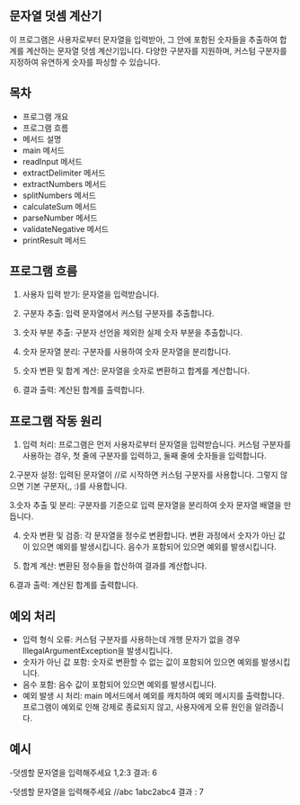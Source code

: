 
## 문자열 덧셈 계산기
이 프로그램은 사용자로부터 문자열을 입력받아, 그 안에 포함된 숫자들을 추출하여 합계를 계산하는 문자열 덧셈 계산기입니다. 다양한 구분자를 지원하며, 커스텀 구분자를 지정하여 유연하게 숫자를 파싱할 수 있습니다.


## 목차
- 프로그램 개요
- 프로그램 흐름
- 메서드 설명
- main 메서드
- readInput 메서드
- extractDelimiter 메서드
- extractNumbers 메서드
- splitNumbers 메서드
- calculateSum 메서드
- parseNumber 메서드
- validateNegative 메서드
- printResult 메서드

## 프로그램 흐름
1. 사용자 입력 받기:  문자열을 입력받습니다.
 
2. 구분자 추출:    입력 문자열에서 커스텀 구분자를 추출합니다.
 
3. 숫자 부분 추출:    구분자 선언을 제외한 실제 숫자 부분을 추출합니다.
 
4. 숫자 문자열 분리:   구분자를 사용하여 숫자 문자열을 분리합니다.
 
5. 숫자 변환 및 합계 계산:    문자열을 숫자로 변환하고 합계를 계산합니다.
 
6. 결과 출력:     계산된 합계를 출력합니다.

## 프로그램 작동 원리
   1. 입력 처리:
   프로그램은 먼저 사용자로부터 문자열을 입력받습니다.
   커스텀 구분자를 사용하는 경우, 첫 줄에 구분자를 입력하고, 둘째 줄에 숫자들을 입력합니다.

   2.구분자 설정:
   입력된 문자열이 //로 시작하면 커스텀 구분자를 사용합니다.
   그렇지 않으면 기본 구분자(,, :)를 사용합니다.

   3.숫자 추출 및 분리:
   구분자를 기준으로 입력 문자열을 분리하여 숫자 문자열 배열을 만듭니다.

   4. 숫자 변환 및 검증:
   각 문자열을 정수로 변환합니다.
   변환 과정에서 숫자가 아닌 값이 있으면 예외를 발생시킵니다.
   음수가 포함되어 있으면 예외를 발생시킵니다.

   5. 합계 계산:
   변환된 정수들을 합산하여 결과를 계산합니다.

   6.결과 출력:
   계산된 합계를 출력합니다.


## 예외 처리
- 입력 형식 오류:
커스텀 구분자를 사용하는데 개행 문자가 없을 경우 IllegalArgumentException을 발생시킵니다.
- 숫자가 아닌 값 포함:
숫자로 변환할 수 없는 값이 포함되어 있으면 예외를 발생시킵니다.
- 음수 포함:
음수 값이 포함되어 있으면 예외를 발생시킵니다.
- 예외 발생 시 처리:
main 메서드에서 예외를 캐치하여 예외 메시지를 출력합니다.
프로그램이 예외로 인해 강제로 종료되지 않고, 사용자에게 오류 원인을 알려줍니다.

## 예시
-덧셈할 문자열을 입력해주세요
1,2:3
결과: 6

-덧셈할 문자열을 입력해주세요
//abc
1abc2abc4
결과 : 7

